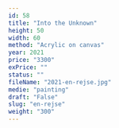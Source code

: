 ```yaml
---
id: 58
title: "Into the Unknown"
height: 50
width: 60
method: "Acrylic on canvas"
year: 2021
price: "3300"
exPrice: ""
status: ""
fileName: "2021-en-rejse.jpg"
medie: "painting"
draft: "False"
slug: "en-rejse"
weight: "300"
---
```

